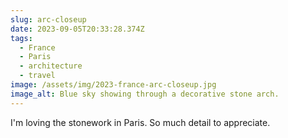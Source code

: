 ```yaml
---
slug: arc-closeup
date: 2023-09-05T20:33:28.374Z
tags:
  - France
  - Paris
  - architecture
  - travel
image: /assets/img/2023-france-arc-closeup.jpg
image_alt: Blue sky showing through a decorative stone arch.
---
```

I'm loving the stonework in Paris. So much detail to appreciate.